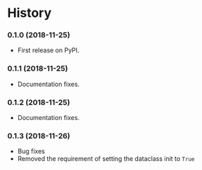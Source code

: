 # History

### 0.1.0 (2018-11-25)

* First release on PyPI.

### 0.1.1 (2018-11-25)

* Documentation fixes.

### 0.1.2 (2018-11-25)

* Documentation fixes.


### 0.1.3 (2018-11-26)

* Bug fixes
* Removed the requirement of setting the dataclass init to `True`

